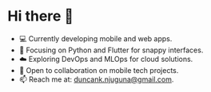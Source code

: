 # Hi there 👋 

  - 💻 Currently developing mobile and web apps.
  - 🚀 Focusing on Python and Flutter for snappy interfaces.
  - ☁️ Exploring DevOps and MLOps for cloud solutions.
  - 🤝 Open to collaboration on mobile tech projects.
  - 📫 Reach me at: duncank.njuguna@gmail.com.
